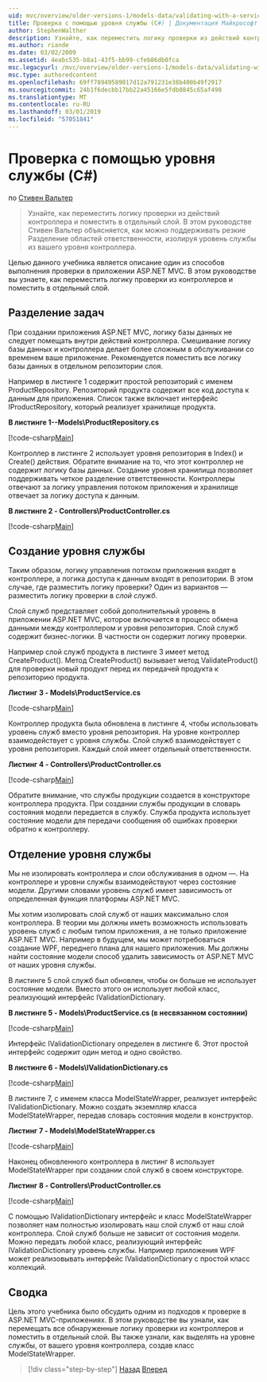 ```yaml
---
uid: mvc/overview/older-versions-1/models-data/validating-with-a-service-layer-cs
title: Проверка с помощью уровня службы (C#) | Документация Майкрософт
author: StephenWalther
description: Узнайте, как переместить логику проверки из действий контроллера и поместить в отдельный слой. В этом руководстве объясняется, Стивен Вальтер как вы...
ms.author: riande
ms.date: 03/02/2009
ms.assetid: 4eabc535-b8a1-43f5-bb99-cfeb86db0fca
msc.legacyurl: /mvc/overview/older-versions-1/models-data/validating-with-a-service-layer-cs
msc.type: authoredcontent
ms.openlocfilehash: 69ff78949589017d12a791231e38b400b49f2917
ms.sourcegitcommit: 24b1f6decbb17bb22a45166e5fdb0845c65af498
ms.translationtype: MT
ms.contentlocale: ru-RU
ms.lasthandoff: 03/01/2019
ms.locfileid: "57051841"
---
```

<a name="validating-with-a-service-layer-c"></a>Проверка с помощью уровня службы (C#)
====================
по [Стивен Вальтер](https://github.com/StephenWalther)

> Узнайте, как переместить логику проверки из действий контроллера и поместить в отдельный слой. В этом руководстве Стивен Вальтер объясняется, как можно поддерживать резкие Разделение областей ответственности, изолируя уровень службы из вашего уровня контроллера.


Целью данного учебника является описание один из способов выполнения проверки в приложении ASP.NET MVC. В этом руководстве вы узнаете, как переместить логику проверки из контроллеров и поместить в отдельный слой.

## <a name="separating-concerns"></a>Разделение задач

При создании приложения ASP.NET MVC, логику базы данных не следует помещать внутри действий контроллера. Смешивание логику базы данных и контроллера делает более сложным в обслуживании со временем ваше приложение. Рекомендуется поместить все логику базы данных в отдельном репозитории слоя.

Например в листинге 1 содержит простой репозиторий с именем ProductRepository. Репозиторий продукта содержит все код доступа к данным для приложения. Список также включает интерфейс IProductRepository, который реализует хранилище продукта.

**В листинге 1--Models\ProductRepository.cs**

[!code-csharp[Main](validating-with-a-service-layer-cs/samples/sample1.cs)]

Контроллер в листинге 2 использует уровня репозитория в Index() и Create() действия. Обратите внимание на то, что этот контроллер не содержит логику базы данных. Создание уровня хранилища позволяет поддерживать четкое разделение ответственности. Контроллеры отвечают за логику управления потоком приложения и хранилище отвечает за логику доступа к данным.

**В листинге 2 - Controllers\ProductController.cs**

[!code-csharp[Main](validating-with-a-service-layer-cs/samples/sample2.cs)]

## <a name="creating-a-service-layer"></a>Создание уровня службы

Таким образом, логику управления потоком приложения входят в контроллере, а логика доступа к данным входят в репозитории. В этом случае, где разместить логику проверки? Один из вариантов — разместить логику проверки в *слой служб*.

Слой служб представляет собой дополнительный уровень в приложении ASP.NET MVC, которое включается в процесс обмена данными между контроллером и уровня репозитория. Слой служб содержит бизнес-логики. В частности он содержит логику проверки.

Например слой служб продукта в листинге 3 имеет метод CreateProduct(). Метод CreateProduct() вызывает метод ValidateProduct() для проверки новый продукт перед их передачей продукта к репозиторию продукта.

**Листинг 3 - Models\ProductService.cs**

[!code-csharp[Main](validating-with-a-service-layer-cs/samples/sample3.cs)]

Контроллер продукта была обновлена в листинге 4, чтобы использовать уровень служб вместо уровня репозитория. На уровне контроллер взаимодействует с уровня службы. Слой служб взаимодействует с уровня репозитория. Каждый слой имеет отдельный ответственности.

**Листинг 4 - Controllers\ProductController.cs**

[!code-csharp[Main](validating-with-a-service-layer-cs/samples/sample4.cs)]

Обратите внимание, что службы продукции создается в конструкторе контроллера продукта. При создании службы продукции в словарь состояния модели передается в службу. Служба продукта использует состояние модели для передачи сообщения об ошибках проверки обратно к контроллеру.

## <a name="decoupling-the-service-layer"></a>Отделение уровня службы

Мы не изолировать контроллера и слои обслуживания в одном —. На контроллере и уровни службы взаимодействуют через состояние модели. Другими словами уровень служб имеет зависимость от определенная функция платформы ASP.NET MVC.

Мы хотим изолировать слой служб от наших максимально слоя контроллера. В теории мы должны иметь возможность использовать уровень служб с любым типом приложения, а не только приложение ASP.NET MVC. Например в будущем, мы может потребоваться создание WPF, переднего плана для нашего приложения. Мы должны найти состояние модели способ удалить зависимость от ASP.NET MVC от наших уровня службы.

В листинге 5 слой служб был обновлен, чтобы он больше не использует состояние модели. Вместо этого он использует любой класс, реализующий интерфейс IValidationDictionary.

**В листинге 5 - Models\ProductService.cs (в несвязанном состоянии)**

[!code-csharp[Main](validating-with-a-service-layer-cs/samples/sample5.cs)]

Интерфейс IValidationDictionary определен в листинге 6. Этот простой интерфейс содержит один метод и одно свойство.

**В листинге 6 - Models\IValidationDictionary.cs**

[!code-csharp[Main](validating-with-a-service-layer-cs/samples/sample6.cs)]

В листинге 7, с именем класса ModelStateWrapper, реализует интерфейс IValidationDictionary. Можно создать экземпляр класса ModelStateWrapper, передав словарь состояния модели в конструктор.

**Листинг 7 - Models\ModelStateWrapper.cs**

[!code-csharp[Main](validating-with-a-service-layer-cs/samples/sample7.cs)]

Наконец обновленного контроллера в листинг 8 использует ModelStateWrapper при создании слой служб в своем конструкторе.

**Листинг 8 - Controllers\ProductController.cs**

[!code-csharp[Main](validating-with-a-service-layer-cs/samples/sample8.cs)]

С помощью IValidationDictionary интерфейс и класс ModelStateWrapper позволяет нам полностью изолировать наш слой служб от наш слой контроллера. Слой служб больше не зависит от состояния модели. Можно передать любой класс, реализующий интерфейс IValidationDictionary уровень службы. Например приложения WPF может реализовывать интерфейс IValidationDictionary с простой класс коллекций.

## <a name="summary"></a>Сводка

Цель этого учебника было обсудить одним из подходов к проверке в ASP.NET MVC-приложениях. В этом руководстве вы узнали, как перемещать все обнаруженные логику проверки из контроллеров и поместить в отдельный слой. Вы также узнали, как выделять на уровне службы, от вашего уровня контроллера, создав класс ModelStateWrapper.

> [!div class="step-by-step"]
> [Назад](validating-with-the-idataerrorinfo-interface-cs.md)
> [Вперед](validation-with-the-data-annotation-validators-cs.md)

